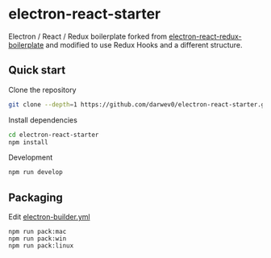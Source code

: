 # electron-react-starter

Electron / React / Redux boilerplate forked from [electron-react-redux-boilerplate](https://github.com/jschr/electron-react-redux-boilerplate) and modified to use Redux Hooks and a different structure.

## Quick start

Clone the repository
```bash
git clone --depth=1 https://github.com/darwev0/electron-react-starter.git
```

Install dependencies
```bash
cd electron-react-starter
npm install
```

Development
```bash
npm run develop
```

## Packaging

Edit [electron-builder.yml](./electron-builder.yml)

```
npm run pack:mac
npm run pack:win
npm run pack:linux
```
